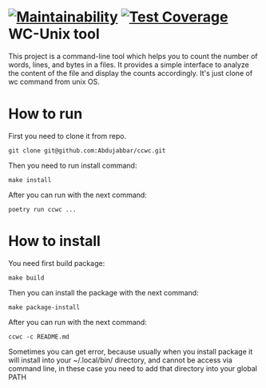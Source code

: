 [![Maintainability](https://api.codeclimate.com/v1/badges/117ac5239a854f8c86df/maintainability)](https://codeclimate.com/github/Abdujabbar/ccwc/maintainability) [![Test Coverage](https://api.codeclimate.com/v1/badges/117ac5239a854f8c86df/test_coverage)](https://codeclimate.com/github/Abdujabbar/ccwc/test_coverage)
WC-Unix tool
================
This project is a command-line tool which helps you to count the number of words, lines, and bytes in a files. It provides a simple interface to analyze the content of the file and display the counts accordingly. It's just clone of wc command from unix OS.

How to run
================

First you need to clone it from repo. 

```
git clone git@github.com:Abdujabbar/ccwc.git
```


Then you need to run install command:

```
make install
```

After you can run with the next command:

```
poetry run ccwc ...
```

How to install
===================

You need first build package:
```
make build
```

Then you can install the package with the next command:

```
make package-install
```

After you can run with the next command:

```
ccwc -c README.md 
```

Sometimes you can get error, because usually when you install package it will install into your ~/.local/bin/ directory, and cannot be access via command line, in these case you need to add that directory into your global PATH
